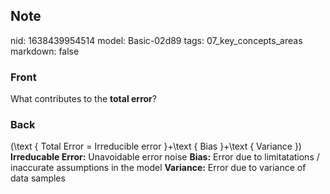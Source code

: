 ## Note
nid: 1638439954514
model: Basic-02d89
tags: 07_key_concepts_areas
markdown: false

### Front
What contributes to the <b>total error</b>?

### Back
\(\text { Total Error = Irreducible error }+\text { Bias }+\text {
Variance }\) <b>Irreducable Error:</b> Unavoidable error noise
<b>Bias:</b> Error due to limitatations / inaccurate assumptions in
the model <b>Variance:</b> Error due to variance of data samples
